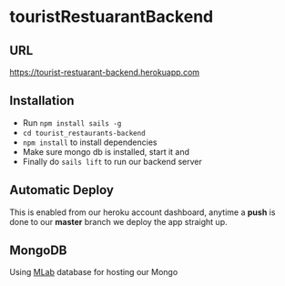 # touristRestuarantBackend

## URL
https://tourist-restuarant-backend.herokuapp.com

## Installation
* Run `npm install sails -g`
* `cd tourist_restaurants-backend`
* `npm install` to install dependencies
* Make sure mongo db is installed, start it and 
* Finally do `sails lift` to run our backend server

## Automatic Deploy
This is enabled from our heroku account dashboard, anytime a **push** is done to our **master** branch
we deploy the app straight up.

## MongoDB
Using  [MLab](http://mlab.com) database for hosting our Mongo 
